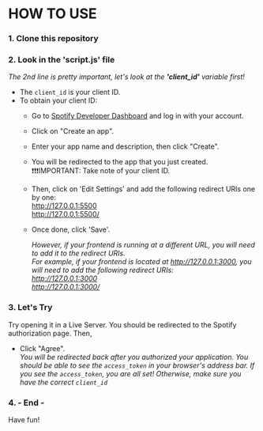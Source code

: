 # HOW TO USE
### 1. Clone this repository

### 2. Look in the 'script.js' file
_The 2nd line is pretty important, let's look at the ***'client_id'*** variable first!_
- The `client_id` is your client ID. 
- To obtain your client ID: 
    - Go to [Spotify Developer Dashboard](https://developer.spotify.com/dashboard/) and log in with your account.
    - Click on "Create an app".
    - Enter your app name and description, then click "Create".
    - You will be redirected to the app that you just created. <br/>
    ❗️❗️❗️IMPORTANT: Take note of your client ID.
    - Then, click on 'Edit Settings' and add the following redirect URIs one by one: <br/>
        http://127.0.0.1:5500 <br/>
        http://127.0.0.1:5500/
    - Once done, click 'Save'.<br/>

      _However, if your frontend is running at a different URL, you will need to add it to the redirect URIs._ <br/>
      _For example, if your frontend is located at http://127.0.0.1:3000, you will need to add the following redirect URIs:_ <br/>
      _http://127.0.0.1:3000_ <br/>
      _http://127.0.0.1:3000/_
        
### 3. Let's Try
Try opening it in a Live Server. You should be redirected to the Spotify authorization page. Then, <br/>
- Click "Agree". <br/>
_You will be redirected back after you authorized your application._
_You should be able to see the `access_token` in your browser's address bar._
_If you see the `access_token`, you are all set! Otherwise, make sure you have the correct `client_id`_

### 4. - End -
Have fun!

